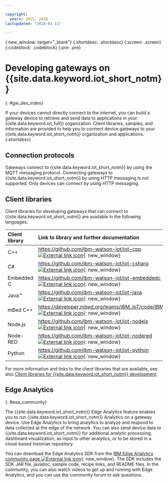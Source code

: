 ```yaml
---

copyright:
  years: 2015, 2018
lastupdated: "2018-01-11"

---
```


{:new_window: target="_blank"}
{:shortdesc: .shortdesc}
{:screen: .screen}
{:codeblock: .codeblock}
{:pre: .pre}

# Developing gateways on {{site.data.keyword.iot_short_notm}}
{: #gw_dev_index}

If your devices cannot directly connect to the internet, you can build a gateway device to retrieve and send data to applications in your {{site.data.keyword.iot_full}} organization. Client libraries, samples, and information are provided to help you to connect device gateways to your {{site.data.keyword.iot_short_notm}} organization and applications.
{:shortdesc}

## Connection protocols
Gateways connect to {{site.data.keyword.iot_short_notm}} by using the MQTT messaging protocol. Connecting gateways to {{site.data.keyword.iot_short_notm}} by using HTTP messaging is not supported. Only devices can connect by using HTTP messaging.

## Client libraries
Client libraries for developing gateways that can connect to {{site.data.keyword.iot_short_notm}} are available in the following languages:

|Client library |Link to library and further documentation
|:---|:---
|C++|[https://github.com/ibm-watson-iot/iot-cpp ![External link icon](../../../icons/launch-glyph.svg "External link icon")](https://github.com/ibm-watson-iot/iot-cpp){: new_window}
|C#|[https://github.com/ibm-watson-iot/iot-csharp ![External link icon](../../../icons/launch-glyph.svg "External link icon")](https://github.com/ibm-watson-iot/iot-csharp){: new_window}
|Embedded C| [https://github.com/ibm-watson-iot/iot-embeddedc ![External link icon](../../../icons/launch-glyph.svg "External link icon")](https://github.com/ibm-watson-iot/iot-embeddedc){: new_window}
|Java™|[https://github.com/ibm-watson-iot/iot-java ![External link icon](../../../icons/launch-glyph.svg "External link icon")](https://github.com/ibm-watson-iot/iot-java){: new_window}
|mBed C++|[https://developer.mbed.org/teams/IBM_IoT/code/IBMIoTF/ ![External link icon](../../../icons/launch-glyph.svg "External link icon")](https://developer.mbed.org/teams/IBM_IoT/code/IBMIoTF/){: new_window}
|Node.js|[https://github.com/ibm-watson-iot/iot-nodejs ![External link icon](../../../icons/launch-glyph.svg "External link icon")](https://github.com/ibm-watson-iot/iot-nodejs){: new_window}
|Node-RED|[https://github.com/ibm-watson-iot/iot-nodered ![External link icon](../../../icons/launch-glyph.svg "External link icon")](https://github.com/ibm-watson-iot/iot-nodered){: new_window}
|Python|[https://github.com/ibm-watson-iot/iot-python ![External link icon](../../../icons/launch-glyph.svg "External link icon")](https://github.com/ibm-watson-iot/iot-python){: new_window}

For more information and links to the client libraries that are available, see also [Client libraries for {{site.data.keyword.iot_short_notm}} development](../iot_platform_client_lib.html).

## Edge Analytics
{: #eaa_community}

The {{site.data.keyword.iot_short_notm}} Edge Analytics feature enables you to run {{site.data.keyword.iot_short_notm}} Analytics on a gateway device. Use Edge Analytics to bring analytics to analyze and respond to data collected at the edge of the network. You can also send device data to {{site.data.keyword.iot_short_notm}} for additional analytic processing, dashboard visualization, as input to other analytics, or to be stored in a cloud-based historian repository.

You can download the Edge Analytics SDK from the [IBM Edge Analytics community page ![External link icon](../../../icons/launch-glyph.svg "External link icon")](https://www.ibm.com/developerworks/community/groups/service/html/communitystart?communityUuid=3df173af-0c21-4b9c-9fd1-e8e5561ef460&ftHelpTip=true){: new_window}. The SDK includes the SDK JAR file, javadoc, sample code, recipe links, and README files. In the community, you can also watch videos to get up and running with Edge Analytics, and you can use the community forum to ask questions.
